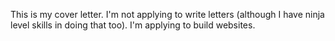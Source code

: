 This is my cover letter. I'm not applying to write letters (although I have ninja level skills in doing that too). I'm applying to build websites.
